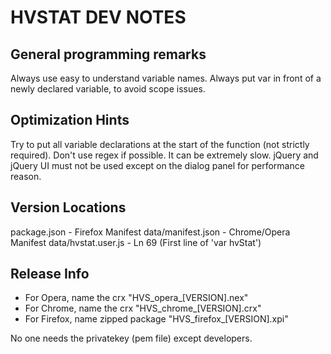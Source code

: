 HVSTAT DEV NOTES
================
General programming remarks
---------------------------
Always use easy to understand variable names.
Always put var in front of a newly declared variable, to avoid scope issues.

Optimization Hints
------------------
Try to put all variable declarations at the start of the function (not strictly required).
Don't use regex if possible. It can be extremely slow.
jQuery and jQuery UI must not be used except on the dialog panel for performance reason.

Version Locations
-----------------
package.json - Firefox Manifest
data/manifest.json - Chrome/Opera Manifest
data/hvstat.user.js - Ln 69 (First line of 'var hvStat')

Release Info
------------
- For Opera, name the crx "HVS\_opera\_[VERSION].nex"
- For Chrome, name the crx "HVS\_chrome\_[VERSION].crx"
- For Firefox, name zipped package "HVS\_firefox\_[VERSION].xpi"

No one needs the privatekey (pem file) except developers.
